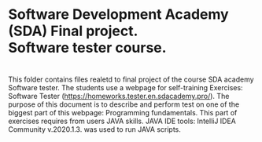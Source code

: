 # Software Development Academy (SDA) Final project. <br> Software tester course.<h1>

This folder contains files realetd to final project of  the course SDA academy Software tester. The students use a webpage for self-training Exercises: Software Tester (https://homeworks.tester.en.sdacademy.pro/). The purpose of this document is to describe and perform test on one of the biggest part of this webpage: Programming fundamentals. This part of exercises requires from users JAVA skills. JAVA IDE tools: IntelliJ IDEA Community v.2020.1.3. was used to run JAVA scripts. 
